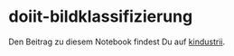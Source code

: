 # doiit-bildklassifizierung

Den Beitrag zu diesem Notebook findest Du auf [kindustrii](https://kindustrii.de/doiit/grundlagen-ki-spracherkennung).
